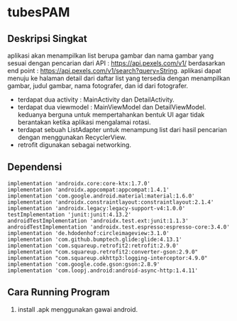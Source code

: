# tubesPAM

## Deskripsi Singkat 
aplikasi akan menampilkan list berupa gambar dan nama gambar yang sesuai dengan pencarian dari API : https://api.pexels.com/v1/ berdasarkan end point : https://api.pexels.com/v1/search?query=String. aplikasi dapat menuju ke halaman detail dari daftar list yang tersedia dengan menampilkan gambar, judul gambar, nama fotografer, dan id dari fotografer.
- terdapat dua activity : MainActivity dan DetailActivity.
- terdapat dua viewmodel : MainViewModel dan DetailViewModel. keduanya berguna untuk mempertahankan bentuk UI agar tidak berantakan ketika aplikasi mengalamai rotasi.
- terdapat sebuah ListAdapter untuk menampung list dari hasil pencarian dengan menggunakan RecyclerView.
- retrofit digunakan sebagai networking.

## Dependensi
    implementation 'androidx.core:core-ktx:1.7.0'
    implementation 'androidx.appcompat:appcompat:1.4.1'
    implementation 'com.google.android.material:material:1.6.0'
    implementation 'androidx.constraintlayout:constraintlayout:2.1.4'
    implementation 'androidx.legacy:legacy-support-v4:1.0.0'
    testImplementation 'junit:junit:4.13.2'
    androidTestImplementation 'androidx.test.ext:junit:1.1.3'
    androidTestImplementation 'androidx.test.espresso:espresso-core:3.4.0'
    implementation 'de.hdodenhof:circleimageview:3.1.0'
    implementation 'com.github.bumptech.glide:glide:4.13.1'
    implementation 'com.squareup.retrofit2:retrofit:2.9.0'
    implementation "com.squareup.retrofit2:converter-gson:2.9.0"
    implementation "com.squareup.okhttp3:logging-interceptor:4.9.0"
    implementation 'com.google.code.gson:gson:2.8.9'
    implementation 'com.loopj.android:android-async-http:1.4.11'
    
## Cara Running Program 
1. install .apk menggunakan gawai android.
